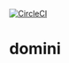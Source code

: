 [![CircleCI](https://circleci.com/gh/azam-a/domini/tree/master.svg?style=svg&circle-token=88a2d8c551f720581327fbc9ba9156af0dd66ab4)](https://circleci.com/gh/azam-a/domini/tree/master)

# domini
